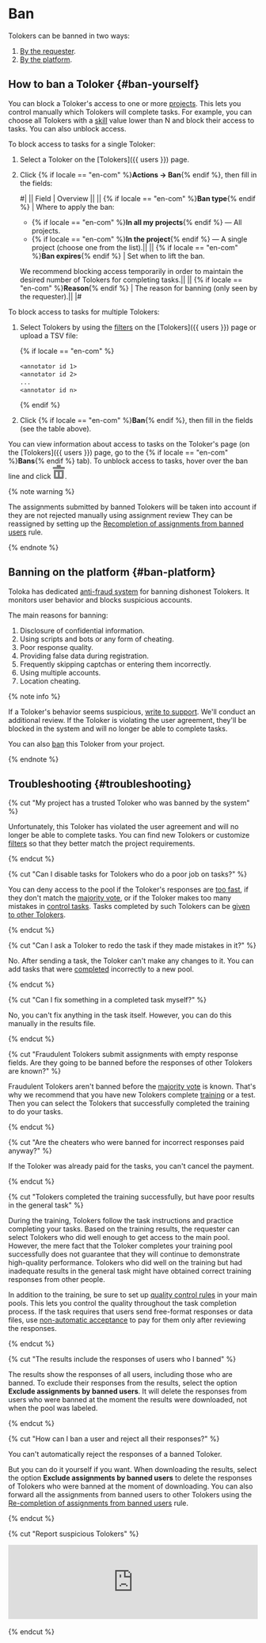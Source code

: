 # Ban

Tolokers can be banned in two ways:

1. [By the requester](#ban-yourself).
1. [By the platform](#ban-platform).

## How to ban a Toloker {#ban-yourself}

You can block a Toloker's access to one or more [projects](../../glossary.md#project). This lets you control manually which Tolokers will complete tasks. For example, you can choose all Tolokers with a [skill](../../glossary.md#skill) value lower than N and block their access to tasks. You can also unblock access.

To block access to tasks for a single Toloker:

1. Select a Toloker on the [Tolokers]({{ users }}) page.

1. Click {% if locale == "en-com" %}**Actions → Ban**{% endif %}, then fill in the fields:

    #|
    || Field | Overview ||
    || {% if locale == "en-com" %}**Ban type**{% endif %} | Where to apply the ban:

    - {% if locale == "en-com" %}**In all my projects**{% endif %} — All projects.
    - {% if locale == "en-com" %}**In the project**{% endif %} — A single project (choose one from the list).||
    || {% if locale == "en-com" %}**Ban expires**{% endif %} | Set when to lift the ban.

    We recommend blocking access temporarily in order to maintain the desired number of Tolokers for completing tasks.||
    || {% if locale == "en-com" %}**Reason**{% endif %} | The reason for banning (only seen by the requester).||
    |#

To block access to tasks for multiple Tolokers:

1. Select Tolokers by using the [filters](../../glossary.md#filters) on the [Tolokers]({{ users }}) page or upload a TSV file:

    {% if locale == "en-com" %}

    ```plaintext
    <annotator id 1>
    <annotator id 2>
    ...
    <annotator id n>
    ```

    {% endif %}

1. Click {% if locale == "en-com" %}**Ban**{% endif %}, then fill in the fields (see the table above).

You can view information about access to tasks on the Toloker's page (on the [Tolokers]({{ users }}) page, go to the {% if locale == "en-com" %}**Bans**{% endif %} tab). To unblock access to tasks, hover over the ban line and click ![](../_images/location-job/task-edit/task-action-delete.svg).

{% note warning %}

The assignments submitted by banned Tolokers will be taken into account if they are not rejected manually using assignment review They can be reassigned by setting up the [Recompletion of assignments from banned users](restore-task-overlap.md) rule.

{% endnote %}

## Banning on the platform {#ban-platform}

Toloka has dedicated [anti-fraud system](https://toloka.ai/anti-fraud/) for banning dishonest Tolokers. It monitors user behavior and blocks suspicious accounts.

The main reasons for banning:

1. Disclosure of confidential information.
1. Using scripts and bots or any form of cheating.
1. Poor response quality.
1. Providing false data during registration.
1. Frequently skipping captchas or entering them incorrectly.
1. Using multiple accounts.
1. Location cheating.

{% note info %}

If a Toloker's behavior seems suspicious, [write to support](../troubleshooting/support.md#cheater). We'll conduct an additional review. If the Toloker is violating the user agreement, they'll be blocked in the system and will no longer be able to complete tasks.

You can also [ban](#ban) this Toloker from your project.

{% endnote %}

## Troubleshooting {#troubleshooting}

{% cut "My project has a trusted Toloker who was banned by the system" %}

Unfortunately, this Toloker has violated the user agreement and will no longer be able to complete tasks. You can find new Tolokers or customize [filters](filters.md) so that they better match the project requirements.

{% endcut %}

{% cut "Can I disable tasks for Tolokers who do a poor job on tasks?" %}

You can deny access to the pool if the Toloker's responses are [too fast](quick-answers.md), if they don't match the [majority vote](mvote.md), or if the Toloker makes too many mistakes in [control tasks](goldenset.md). Tasks completed by such Tolokers can be [given to other Tolokers](restore-task-overlap.md).

{% endcut %}

{% cut "Can I ask a Toloker to redo the task if they made mistakes in it?" %}

No. After sending a task, the Toloker can't make any changes to it. You can add tasks that were [completed](../../glossary.md#completed-tasks) incorrectly to a new pool.

{% endcut %}

{% cut "Can I fix something in a completed task myself?" %}

No, you can't fix anything in the task itself. However, you can do this manually in the results file.

{% endcut %}

{% cut "Fraudulent Tolokers submit assignments with empty response fields. Are they going to be banned before the responses of other Tolokers are known?" %}

Fraudulent Tolokers aren't banned before the [majority vote](mvote.md) is known. That's why we recommend that you have new Tolokers complete [training](train.md) or a test. Then you can select the Tolokers that successfully completed the training to do your tasks.

{% endcut %}

{% cut "Are the cheaters who were banned for incorrect responses paid anyway?" %}

If the Toloker was already paid for the tasks, you can't cancel the payment.

{% endcut %}

{% cut "Tolokers completed the training successfully, but have poor results in the general task" %}

During the training, Tolokers follow the task instructions and practice completing your tasks. Based on the training results, the requester can select Tolokers who did well enough to get access to the main pool. However, the mere fact that the Toloker completes your training pool successfully does not guarantee that they will continue to demonstrate high-quality performance. Tolokers who did well on the training but had inadequate results in the general task might have obtained correct training responses from other people.

In addition to the training, be sure to set up [quality control rules](control.md) in your main pools. This lets you control the quality throughout the task completion process. If the task requires that users send free-format responses or data files, use [non-automatic acceptance](offline-accept.md) to pay for them only after reviewing the responses.

{% endcut %}

{% cut "The results include the responses of users who I banned" %}

The results show the responses of all users, including those who are banned. To exclude their responses from the results, select the option **Exclude assignments by banned users**. It will delete the responses from users who were banned at the moment the results were downloaded, not when the pool was labeled.

{% endcut %}

{% cut "How can I ban a user and reject all their responses?" %}

You can't automatically reject the responses of a banned Toloker.

But you can do it yourself if you want. When downloading the results, select the option **Exclude assignments by banned users** to delete the responses of Tolokers who were banned at the moment of downloading. You can also forward all the assignments from banned users to other Tolokers using the [Re-completion of assignments from banned users](restore-task-overlap.md) rule.

{% endcut %}

{% cut "Report suspicious Tolokers" %}

<iframe width="100%" frameborder="0" src="https://forms.yandex.com/surveys/10035353.388b5c1d02f16762f4a79b515beaa9740148362a/?lang=en&iframe=1&service=toloka-ai"></iframe>

{% endcut %}